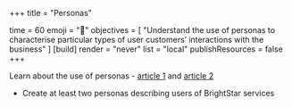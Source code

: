 +++
title = "Personas"

time = 60
emoji = "🤖"
objectives = [
    "Understand the use of personas to characterise particular types of user customers’ interactions with the business"
]
[build]
  render = "never"
  list = "local"
  publishResources = false
+++

Learn about the use of personas - [article 1](https://www.getfishtank.com/insights/personas-in-agile-business-analysis) and [article 2](https://www.productplan.com/glossary/persona/)

- Create at least two personas describing users of BrightStar services
  
